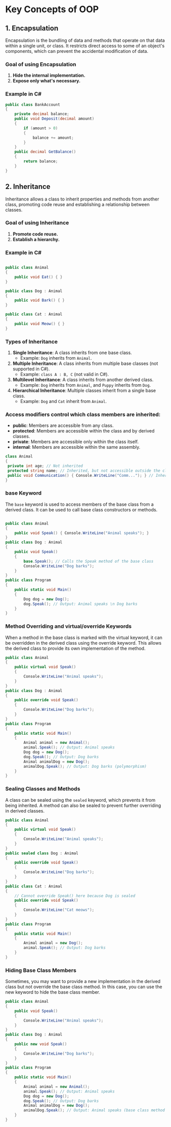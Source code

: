 ﻿#  Key Concepts of OOP

## 1. Encapsulation

Encapsulation is the bundling of data and methods that operate on that data within a single unit, or class.
It restricts direct access to some of an object's components, which can prevent the accidental modification of data.

### Goal of using Encapsulation

1. **Hide the internal implementation.**
1. **Expose only what's necessary.**

### Example in C#
```csharp
public class BankAccount
{
	private decimal balance;
	public void Deposit(decimal amount)
	{
		if (amount > 0)
		{
			balance += amount;
		}
	}
	public decimal GetBalance()
	{
		return balance;
	}
}
```



## 2. Inheritance

Inheritance allows a class to inherit properties and methods from another class, promoting code reuse and establishing a relationship between classes.

### Goal of using Inheritance
1. **Promote code reuse.**
1. **Establish a hierarchy.**

### Example in C#
```csharp

public class Animal
{
	public void Eat() { }
}

public class Dog : Animal
{
	public void Bark() { }
}

public class Cat : Animal
{
	public void Meow() { }
}
```

### Types of Inheritance

1. **Single Inheritance**: A class inherits from one base class.
	- Example: `Dog` inherits from `Animal`.
1. **Multiple Inheritance**: A class inherits from multiple base classes (not supported in C#).
	- Example: `class A : B, C` (not valid in C#).
1. **Multilevel Inheritance**: A class inherits from another derived class.
	- Example: `Dog` inherits from `Animal`, and `Puppy` inherits from `Dog`.
1. **Hierarchical Inheritance**: Multiple classes inherit from a single base class.
	- Example: `Dog` and `Cat` inherit from `Animal`.


### Access modifiers control which class members are inherited:

- **public**: Members are accessible from any class.
- **protected**: Members are accessible within the class and by derived classes.
- **private**: Members are accessible only within the class itself.
- **internal**: Members are accessible within the same assembly.


```csharp
class Animal
{
 private int age; // Not inherited
 protected string name; // Inherited, but not accessible outside the class hierarchy
 public void Communication() { Console.WriteLine("Comm..."); } // Inherited and accessible
} 

```



### base Keyword 

The `base` keyword is used to access members of the base class from a derived class. It can be used to call base class constructors or methods.
```csharp

public class Animal
{
	public void Speak() { Console.WriteLine("Animal speaks"); }
}
public class Dog : Animal
{
	public void Speak()
	{
		base.Speak(); // Calls the Speak method of the base class
		Console.WriteLine("Dog barks");
	}
}
public class Program
{
	public static void Main()
	{
		Dog dog = new Dog();
		dog.Speak(); // Output: Animal speaks \n Dog barks
	}
}
```





### Method Overriding and virtual/override Keywords

When a method in the base class is marked with the virtual keyword, it can be overridden in the
derived class using the override keyword. This allows the derived class to provide its own
implementation of the method.

```csharp
public class Animal
{
	public virtual void Speak()
	{
		Console.WriteLine("Animal speaks");
	}
}
public class Dog : Animal
{
	public override void Speak()
	{
		Console.WriteLine("Dog barks");
	}
}
public class Program
{
	public static void Main()
	{
		Animal animal = new Animal();
		animal.Speak(); // Output: Animal speaks
		Dog dog = new Dog();
		dog.Speak(); // Output: Dog barks
		Animal animalDog = new Dog();
		animalDog.Speak(); // Output: Dog barks (polymorphism)
	}
}
```

### Sealing Classes and Methods

A class can be sealed using the `sealed` keyword, which prevents it from being inherited. A method can also be sealed to prevent further overriding in derived classes.
```csharp
public class Animal
{
	public virtual void Speak()
	{
		Console.WriteLine("Animal speaks");
	}
}
public sealed class Dog : Animal
{
	public override void Speak()
	{
		Console.WriteLine("Dog barks");
	}
}
public class Cat : Animal
{
	// Cannot override Speak() here because Dog is sealed
	public override void Speak()
	{
		Console.WriteLine("Cat meows");
	}
}
public class Program
{
	public static void Main()
	{
		Animal animal = new Dog();
		animal.Speak(); // Output: Dog barks
	}
}
```


### Hiding Base Class Members

Sometimes, you may want to provide a new implementation in the derived class but not override
the base class method. In this case, you can use the new keyword to hide the base class member.

```csharp
public class Animal
{
	public void Speak()
	{
		Console.WriteLine("Animal speaks");
	}
}
public class Dog : Animal
{
	public new void Speak()
	{
		Console.WriteLine("Dog barks");
	}
}
public class Program
{
	public static void Main()
	{
		Animal animal = new Animal();
		animal.Speak(); // Output: Animal speaks
		Dog dog = new Dog();
		dog.Speak(); // Output: Dog barks
		Animal animalDog = new Dog();
		animalDog.Speak(); // Output: Animal speaks (base class method called)
	}
}
```



